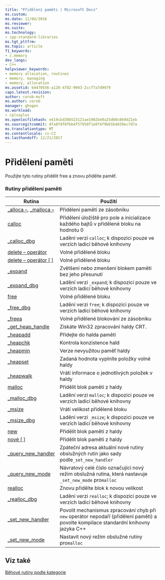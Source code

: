 ```yaml
---
title: "Přidělení paměti | Microsoft Docs"
ms.custom: 
ms.date: 11/04/2016
ms.reviewer: 
ms.suite: 
ms.technology:
- cpp-standard-libraries
ms.tgt_pltfrm: 
ms.topic: article
f1_keywords:
- c.memory
dev_langs:
- C++
helpviewer_keywords:
- memory allocation, routines
- memory, managing
- memory, allocation
ms.assetid: b4470556-a128-4782-9943-2ccf7a7d9979
caps.latest.revision: 
author: corob-msft
ms.author: corob
manager: ghogen
ms.workload:
- cplusplus
ms.openlocfilehash: e419cbd30b523121ae1902b49a25d60c0b9d21eb
ms.sourcegitcommit: 8fa8fdf0fbb4f57950f1e8f4f9b81b4d39ec7d7a
ms.translationtype: MT
ms.contentlocale: cs-CZ
ms.lasthandoff: 12/21/2017
---
```

# <a name="memory-allocation"></a>Přidělení paměti
Použijte tyto rutiny přidělit free a znovu přidělte paměť.  
  
### <a name="memory-allocation-routines"></a>Rutiny přidělení paměti  
  
|Rutina|Použití|  
|-------------|---------|  
|[_alloca –](../c-runtime-library/reference/alloca.md), [_malloca –](../c-runtime-library/reference/malloca.md)|Přidělení paměti ze zásobníku|  
|[calloc](../c-runtime-library/reference/calloc.md)|Přidělení úložiště pro pole a inicializace každého bajtů v přidělené bloku na hodnotu 0|  
|[_calloc_dbg](../c-runtime-library/reference/calloc-dbg.md)|Ladění verzi `calloc`; k dispozici pouze ve verzích ladicí běhové knihovny|  
|[delete – operátor](../c-runtime-library/operator-delete-crt.md)|Volné přidělené bloku|  
|[delete – operátor &#91; &#93;](../c-runtime-library/delete-operator-crt.md)|Volné přidělené bloku|  
|[_expand](../c-runtime-library/reference/expand.md)|Zvětšení nebo zmenšení blokem paměti bez jeho přesunutí|  
|[_expand_dbg](../c-runtime-library/reference/expand-dbg.md)|Ladění verzi `_expand`; k dispozici pouze ve verzích ladicí běhové knihovny|  
|[free](../c-runtime-library/reference/free.md)|Volné přidělené bloku|  
|[_free_dbg](../c-runtime-library/reference/free-dbg.md)|Ladění verzi `free`; k dispozici pouze ve verzích ladicí běhové knihovny|  
|[_freea](../c-runtime-library/reference/freea.md)|Volné přidělené blokování ze zásobníku|  
|[_get_heap_handle](../c-runtime-library/reference/get-heap-handle.md)|Získáte Win32 zpracování haldy CRT.|  
|[_heapadd](../c-runtime-library/heapadd.md)|Přidejte do halda paměti|  
|[_heapchk](../c-runtime-library/reference/heapchk.md)|Kontrola konzistence hald|  
|[_heapmin](../c-runtime-library/reference/heapmin.md)|Verze nevyužitou paměť haldy|  
|[_heapset](../c-runtime-library/heapset.md)|Zadaná hodnota vyplníte položky volné haldy|  
|[_heapwalk](../c-runtime-library/reference/heapwalk.md)|Vrátí informace o jednotlivých položek v haldy|  
|[malloc](../c-runtime-library/reference/malloc.md)|Přidělit blok paměti z haldy|  
|[_malloc_dbg](../c-runtime-library/reference/malloc-dbg.md)|Ladění verzi `malloc`; k dispozici pouze ve verzích ladicí běhové knihovny|  
|[_msize](../c-runtime-library/reference/msize.md)|Vrátí velikost přidělené bloku|  
|[_msize_dbg](../c-runtime-library/reference/msize-dbg.md)|Ladění verzi `_msize`; k dispozici pouze ve verzích ladicí běhové knihovny|  
|[new](../c-runtime-library/operator-new-crt.md)|Přidělit blok paměti z haldy|  
|[nové &#91; &#93;](../c-runtime-library/new-operator-crt.md)|Přidělit blok paměti z haldy|  
|[_query_new_handler](../c-runtime-library/reference/query-new-handler.md)|Zpáteční adresa aktuální nové rutiny obslužných rutin jako sady podle`_set_new_handler`|  
|[_query_new_mode](../c-runtime-library/reference/query-new-mode.md)|Návratový celé číslo označující nový režim obslužná rutina, která nastavuje `_set_new_mode` pro`malloc`|  
|[realloc](../c-runtime-library/reference/realloc.md)|Znovu přidělte blok k novou velikost|  
|[_realloc_dbg](../c-runtime-library/reference/realloc-dbg.md)|Ladění verzi `realloc`; k dispozici pouze ve verzích ladicí běhové knihovny|  
|[_set_new_handler](../c-runtime-library/reference/set-new-handler.md)|Povolit mechanismus zpracování chyb při `new` operátor nepodaří (přidělení paměti) a povolte kompilace standardní knihovny jazyka C++|  
|[_set_new_mode](../c-runtime-library/reference/set-new-mode.md)|Nastavit nový režim obslužné rutiny pro`malloc`|  
  
## <a name="see-also"></a>Viz také  
 [Běhové rutiny podle kategorie](../c-runtime-library/run-time-routines-by-category.md)